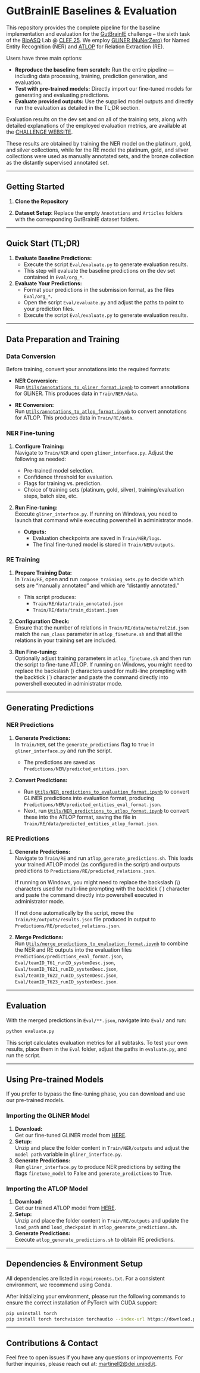 # GutBrainIE Baselines & Evaluation

This repository provides the complete pipeline for the baseline implementation and evaluation for the [GutBrainIE](https://hereditary.dei.unipd.it/challenges/gutbrainie/2025/) challenge – the sixth task of the [BioASQ](https://www.bioasq.org/) Lab @ [CLEF 25](https://clef2025.clef-initiative.eu/). We employ [GLiNER (NuNerZero)](https://huggingface.co/numind/NuNER_Zero) for Named Entity Recognition (NER) and [ATLOP](https://github.com/wzhouad/ATLOP) for Relation Extraction (RE).

Users have three main options:
- **Reproduce the baseline from scratch:** Run the entire pipeline — including data processing, training, prediction generation, and evaluation.
- **Test with pre-trained models:** Directly import our fine-tuned models for generating and evaluating predictions.
- **Evaluate provided outputs:** Use the supplied model outputs and directly run the evaluation as detailed in the TL;DR section.

Evaluation results on the dev set and on all of the training sets, along with detailed explanations of the employed evaluation metrics, are available at the [CHALLENGE WEBSITE](https://hereditary.dei.unipd.it/challenges/gutbrainie/2025/). 

These results are obtained by training the NER model on the platinum, gold, and silver collections, while for the RE model the platinum, gold, and silver collections were used as manually annotated sets, and the bronze collection as the distantly supervised annotated set.

---

## Getting Started

1. **Clone the Repository**

2. **Dataset Setup**: Replace the empty `Annotations` and `Articles` folders with the corresponding GutBrainIE dataset folders.

---

## Quick Start (TL;DR)
1. **Evaluate Baseline Predictions:**
   - Execute the script `Eval/evaluate.py` to generate evaluation results.
   - This step will evaluate the baseline predictions on the dev set contained in `Eval/org_*`.
2. **Evaluate Your Predictions:**
   - Format your predictions in the submission format, as the files `Eval/org_*`.
   - Open the script `Eval/evaluate.py` and adjust the paths to point to your prediction files.
   - Execute the script `Eval/evaluate.py` to generate evaluation results.
---

## Data Preparation and Training

### Data Conversion

Before training, convert your annotations into the required formats:

- **NER Conversion:**  
  Run [`Utils/annotations_to_gliner_format.ipynb`](Utils/annotations_to_gliner_format.ipynb) to convert annotations for GLiNER. This produces data in `Train/NER/data`.

- **RE Conversion:**  
  Run [`Utils/annotations_to_atlop_format.ipynb`](Utils/annotations_to_atlop_format.ipynb) to convert annotations for ATLOP. This produces data in `Train/RE/data`.

### NER Fine-tuning

1. **Configure Training:**  
   Navigate to `Train/NER` and open `gliner_interface.py`. Adjust the following as needed:
   - Pre-trained model selection.
   - Confidence threshold for evaluation.
   - Flags for training vs. prediction.
   - Choice of training sets (platinum, gold, silver), training/evaluation steps, batch size, etc.

2. **Run Fine-tuning:**  
   Execute `gliner_interface.py`. If running on Windows, you need to launch that command while executing powershell in administrator mode.
   - **Outputs:**  
     - Evaluation checkpoints are saved in `Train/NER/logs`.
     - The final fine-tuned model is stored in `Train/NER/outputs`.

### RE Training

1. **Prepare Training Data:**  
   In `Train/RE`, open and run `compose_training_sets.py` to decide which sets are “manually annotated” and which are “distantly annotated.”  
   - This script produces:
     - `Train/RE/data/train_annotated.json`
     - `Train/RE/data/train_distant.json`

2. **Configuration Check:**  
   Ensure that the number of relations in `Train/RE/data/meta/rel2id.json` match the `num_class` parameter in `atlop_finetune.sh` and that all the relations in your training set are included.

3. **Run Fine-tuning:**  
   Optionally adjust training parameters in `atlop_finetune.sh` and then run the script to fine-tune ATLOP. If running on Windows, you might need to replace the backslash (\) characters used for multi-line prompting with the backtick (\`) character and paste the command directly into powershell executed in administrator mode.

---

## Generating Predictions

### NER Predictions

1. **Generate Predictions:**  
   In `Train/NER`, set the `generate_predictions` flag to `True` in `gliner_interface.py` and run the script.  
   - The predictions are saved as `Predictions/NER/predicted_entities.json`.

2. **Convert Predictions:**  
   - Run [`Utils/NER_predictions_to_evaluation_format.ipynb`](Utils/NER_predictions_to_evaluation_format.ipynb) to convert GLiNER predictions into evaluation format, producing `Predictions/NER/predicted_entities_eval_format.json`.
   - Next, run [`Utils/NER_predictions_to_atlop_format.ipynb`](Utils/NER_predictions_to_atlop_format.ipynb) to convert these into the ATLOP format, saving the file in `Train/RE/data/predicted_entities_atlop_format.json`.

### RE Predictions

1. **Generate Predictions:**  
   Navigate to `Train/RE` and run `atlop_generate_predictions.sh`. This loads your trained ATLOP model (as configured in the script) and outputs predictions to `Predictions/RE/predicted_relations.json`. 

    If running on Windows, you might need to replace the backslash (\\) characters used for multi-line prompting with the backtick (\`) character and paste the command directly into powershell executed in administrator mode. 
    
    If not done automatically by the script, move the `Train/RE/outputs/results.json` file produced in output to `Predictions/RE/predicted_relations.json`.

2. **Merge Predictions:**  
   Run [`Utils/merge_predictions_to_evaluation_format.ipynb`](Utils/merge_predictions_to_evaluation_format.ipynb) to combine the NER and RE outputs into the evaluation files `Predictions/predictions_eval_format.json`, `Eval/teamID_T61_runID_systemDesc.json`, `Eval/teamID_T621_runID_systemDesc.json`, `Eval/teamID_T622_runID_systemDesc.json`, `Eval/teamID_T623_runID_systemDesc.json`.

---

## Evaluation

With the merged predictions in `Eval/**.json`, navigate into `Eval/` and run:

```bash
python evaluate.py
```

This script calculates evaluation metrics for all subtasks. 
To test your own results, place them in the `Eval` folder, adjust the paths in `evaluate.py`, and run the script.

---

## Using Pre-trained Models

If you prefer to bypass the fine-tuning phase, you can download and use our pre-trained models.

### Importing the GLiNER Model

1. **Download:**  
   Get our fine-tuned GLiNER model from [HERE](https://www.dei.unipd.it/~martinell2/gbie2025models/NER.zip).
2. **Setup:**  
   Unzip and place the folder content in `Train/NER/outputs` and adjust the `model path` variable in `gliner_interface.py`.
3. **Generate Predictions:**  
   Run `gliner_interface.py` to produce NER predictions by setting the flags `finetune_model` to False and `generate_predictions` to True.

### Importing the ATLOP Model

1. **Download:**  
   Get our trained ATLOP model from [HERE](https://www.dei.unipd.it/~martinell2/gbie2025models/RE.zip).
2. **Setup:**  
   Unzip and place the folder content in `Train/RE/outputs` and update the `load_path` and `load_checkpoint` in `atlop_generate_predictions.sh`.
3. **Generate Predictions:**  
   Execute `atlop_generate_predictions.sh` to obtain RE predictions.

---

## Dependencies & Environment Setup
All dependencies are listed in `requirements.txt`. For a consistent environment, we recommend using Conda. 

After initializing your environment, please run the following commands to ensure the correct installation of PyTorch with CUDA support:
```bash
pip uninstall torch
pip install torch torchvision torchaudio --index-url https://download.pytorch.org/whl/cu118
```

---

## Contributions & Contact

Feel free to open issues if you have any questions or improvements. For further inquiries, please reach out at: [martinell2@dei.unipd.it](mailto:martinell2@dei.unipd.it).
